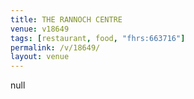 ```yaml
---
title: THE RANNOCH CENTRE
venue: v18649
tags: [restaurant, food, "fhrs:663716"]
permalink: /v/18649/
layout: venue
---
```

null